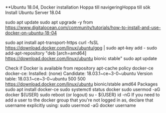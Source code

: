 **Ubuntu 18.04, Docker installation
Hoppa till navigeringHoppa till sök
Install Ubuntu Server 18.04

sudo apt update
sudo apt upgrade -y
from https://www.digitalocean.com/community/tutorials/how-to-install-and-use-docker-on-ubuntu-18-04

sudo apt install apt-transport-https
curl -fsSL https://download.docker.com/linux/ubuntu/gpg | sudo apt-key add -
sudo add-apt-repository "deb [arch=amd64] https://download.docker.com/linux/ubuntu bionic stable"
sudo apt update

Check if Docker is available from repository
apt-cache policy docker-ce
docker-ce:
  Installed: (none)
  Candidate: 18.03.1~ce~3-0~ubuntu
  Version table:
     18.03.1~ce~3-0~ubuntu 500
        500 https://download.docker.com/linux/ubuntu bionic/stable amd64 Packages
sudo apt install docker-ce
sudo systemctl status docker
sudo usermod -aG docker ${USER}
sudo reboot (or logout)
su - ${USER}
id -nG
If you need to add a user to the docker group that you're not logged in as, declare that username explicitly using: sudo usermod -aG docker username
